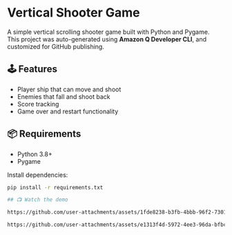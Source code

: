 # Vertical Shooter Game

A simple vertical scrolling shooter game built with Python and Pygame.  
This project was auto-generated using **Amazon Q Developer CLI**, and customized for GitHub publishing.

## 🕹️ Features

- Player ship that can move and shoot
- Enemies that fall and shoot back
- Score tracking
- Game over and restart functionality

## 📦 Requirements

- Python 3.8+
- Pygame

Install dependencies:

```bash
pip install -r requirements.txt

## 📺 Watch the demo

https://github.com/user-attachments/assets/1fde8238-b3fb-4bbb-96f2-7301bb6cfcd7

https://github.com/user-attachments/assets/e1313f4d-5972-4ee3-96da-bfbc586aadd1



